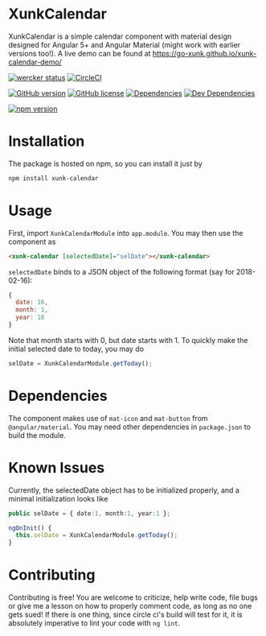 # XunkCalendar

XunkCalendar is a simple calendar component with material design designed for Angular 5+ and Angular Material (might work with earlier versions too!).
A live demo can be found at https://go-xunk.github.io/xunk-calendar-demo/

[![wercker status](https://app.wercker.com/status/2e408ee45406b11f458c813a7b3ccaf5/s/master "wercker status")](https://app.wercker.com/project/byKey/2e408ee45406b11f458c813a7b3ccaf5)
[![CircleCI](https://circleci.com/gh/radialapps/xunk-calendar.svg?style=shield)](https://circleci.com/gh/radialapps/xunk-calendar)

[![GitHub version](https://badge.fury.io/gh/radialapps%2Fxunk-calendar.svg)](https://badge.fury.io/gh/radialapps%2Fxunk-calendar)
[![GitHub license](https://img.shields.io/github/license/radialapps/xunk-calendar.svg)](https://github.com/radialapps/xunk-calendar/blob/master/LICENSE)
[![Dependencies](https://david-dm.org/radialapps/xunk-calendar/status.svg)](https://david-dm.org/radialapps/xunk-calendar)
[![Dev Dependencies](https://david-dm.org/radialapps/xunk-calendar/dev-status.svg)](https://david-dm.org/radialapps/xunk-calendar?type=dev)

[![npm version](https://badge.fury.io/js/xunk-calendar.svg)](https://badge.fury.io/js/xunk-calendar)

# Installation

The package is hosted on npm, so you can install it just by

```Bash
npm install xunk-calendar
```

# Usage

First, import `XunkCalendarModule` into `app.module`. You may then use the component as
```HTML
<xunk-calendar [selectedDate]="selDate"></xunk-calendar>
```

`selectedDate` binds to a JSON object of the following format (say for 2018-02-16):
```javascript
{
  date: 16,
  month: 1,
  year: 18
}
```

Note that month starts with 0, but date starts with 1. To quickly make the initial selected date to today, you may do
```typescript
selDate = XunkCalendarModule.getToday();
```

# Dependencies
The component makes use of `mat-icon` and `mat-button` from `@angular/material`. You may need other dependencies in `package.json` to build the module.

# Known Issues
Currently, the selectedDate object has to be initialized properly, and a minimal initialization looks like
```typescript
public selDate = { date:1, month:1, year:1 };

ngOnInit() {
  this.selDate = XunkCalendarModule.getToday();
}
```

# Contributing
Contributing is free! You are welcome to criticize, help write code, file bugs or give me a lesson on how to properly comment code, as long as no one gets sued! If there is one thing, since circle ci's build will test for it, it is absolutely imperative to lint your code with `ng lint`.
